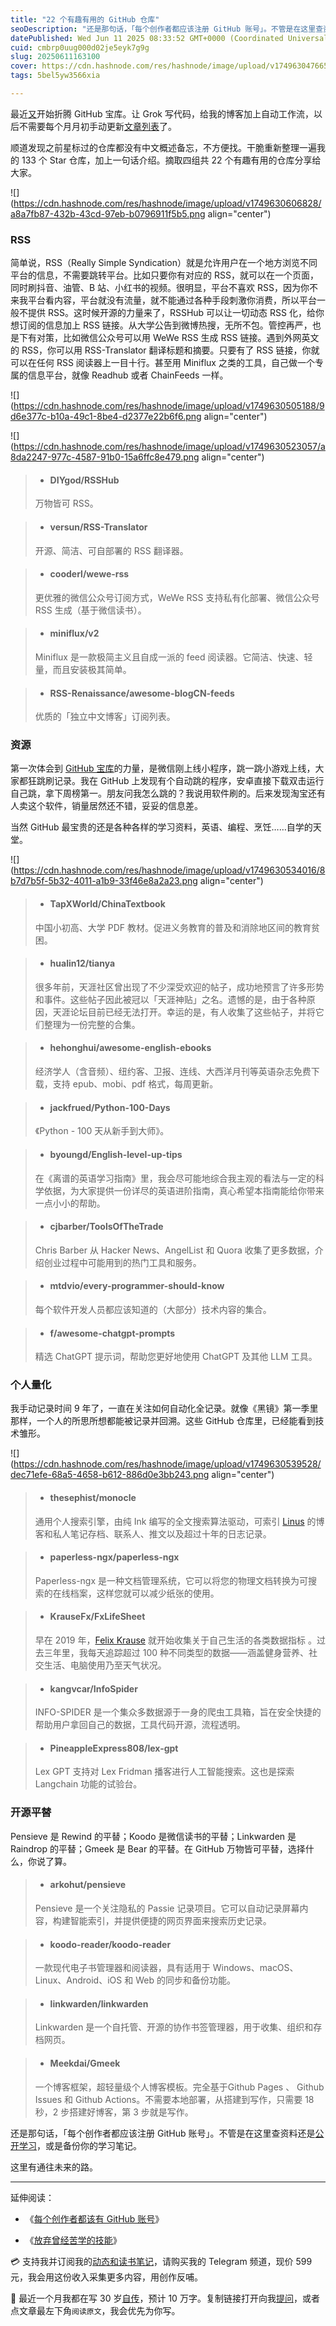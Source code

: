 ```yaml
---
title: "22 个有趣有用的 GitHub 仓库"
seoDescription: "还是那句话，「每个创作者都应该注册 GitHub 账号」。不管是在这里查资料还是公开学习，或是备份你的学习笔记。"
datePublished: Wed Jun 11 2025 08:33:52 GMT+0000 (Coordinated Universal Time)
cuid: cmbrp0uug000d02je5eyk7g9g
slug: 20250611163100
cover: https://cdn.hashnode.com/res/hashnode/image/upload/v1749630476658/247959a4-b5ca-4589-88f1-5dd1673c34fb.jpeg
tags: 5bel5yw3566xia

---
```


最近[又](https://mp.weixin.qq.com/s/bvQk2txULtytb0jrVpboFQ)开始折腾 GitHub 宝库。让 Grok 写代码，给我的博客加上自动工作流，以后不需要每个月月初手动更新[文章列表](https://github.com/CaiGeen/Hashnode-blog/blob/main/Table/Archive%20of%20%E6%B6%82%E4%BF%8A%E6%9D%B0JunJie%20blog.csv)了。

顺道发现之前星标过的仓库都没有中文概述备忘，不方便找。干脆重新整理一遍我的 133 个 Star 仓库，加上一句话介绍。摘取四组共 22 个有趣有用的仓库分享给大家。

![](https://cdn.hashnode.com/res/hashnode/image/upload/v1749630606828/a8a7fb87-432b-43cd-97eb-b0796911f5b5.png align="center")

### RSS

简单说，RSS（Really Simple Syndication）就是允许用户在一个地方浏览不同平台的信息，不需要跳转平台。比如只要你有对应的 RSS，就可以在一个页面，同时刷抖音、油管、B 站、小红书的视频。很明显，平台不喜欢 RSS，因为你不来我平台看内容，平台就没有流量，就不能通过各种手段刺激你消费，所以平台一般不提供 RSS。这时候开源的力量来了，RSSHub 可以让一切动态 RSS 化，给你想订阅的信息加上 RSS 链接。从大学公告到微博热搜，无所不包。管控再严，也是下有对策，比如微信公众号可以用 WeWe RSS 生成 RSS 链接。遇到外网英文的 RSS，你可以用 RSS-Translator 翻译标题和摘要。只要有了 RSS 链接，你就可以在任何 RSS 阅读器上一目十行。甚至用 Miniflux 之类的工具，自己做一个专属的信息平台，就像 Readhub 或者 ChainFeeds 一样。

![](https://cdn.hashnode.com/res/hashnode/image/upload/v1749630505188/9d6e377c-b10a-49c1-8be4-d2377e22b6f6.png align="center")

![](https://cdn.hashnode.com/res/hashnode/image/upload/v1749630523057/a8da2247-977c-4587-91b0-15a6ffc8e479.png align="center")

> * #### DIYgod/RSSHub
>     
> 
> 万物皆可 RSS。

> * #### versun/RSS-Translator
>     
> 
> 开源、简洁、可自部署的 RSS 翻译器。

> * #### cooderl/wewe-rss
>     
> 
> 更优雅的微信公众号订阅方式，WeWe RSS 支持私有化部署、微信公众号 RSS 生成（基于微信读书）。

> * #### miniflux/v2
>     
> 
> Miniflux 是一款极简主义且自成一派的 feed 阅读器。它简洁、快速、轻量，而且安装极其简单。

> * #### RSS-Renaissance/awesome-blogCN-feeds
>     
> 
> 优质的「独立中文博客」订阅列表。

### 资源

第一次体会到 [GitHub 宝库](https://github.com/trending?since=weekly)的力量，是微信刚上线小程序，跳一跳小游戏上线，大家都狂跳刷记录。我在 GitHub 上发现有个自动跳的程序，安卓直接下载双击运行自己跳，拿下周榜第一。朋友问我怎么跳的？我说用软件刷的。后来发现淘宝还有人卖这个软件，销量居然还不错，妥妥的信息差。

当然 GitHub 最宝贵的还是各种各样的学习资料，英语、编程、烹饪……自学的天堂。

![](https://cdn.hashnode.com/res/hashnode/image/upload/v1749630534016/8b7d7b5f-5b32-4011-a1b9-33f46e8a2a23.png align="center")

> * #### TapXWorld/ChinaTextbook
>     
> 
> 中国小初高、大学 PDF 教材。促进义务教育的普及和消除地区间的教育贫困。

> * #### hualin12/tianya
>     
> 
> 很多年前，天涯社区曾出现了不少深受欢迎的帖子，成功地预言了许多形势和事件。这些帖子因此被冠以「天涯神贴」之名。遗憾的是，由于各种原因，天涯论坛目前已经无法打开。幸运的是，有人收集了这些帖子，并将它们整理为一份完整的合集。

> * #### hehonghui/awesome-english-ebooks
>     
> 
> 经济学人（含音频）、纽约客、卫报、连线、大西洋月刊等英语杂志免费下载，支持 epub、mobi、pdf 格式，每周更新。

> * #### jackfrued/Python-100-Days
>     
> 
> 《Python - 100 天从新手到大师》。

> * #### byoungd/English-level-up-tips
>     
> 
> 在《离谱的英语学习指南》里，我会尽可能地综合我主观的看法与一定的科学依据，为大家提供一份详尽的英语进阶指南，真心希望本指南能给你带来一点小小的帮助。

> * #### cjbarber/ToolsOfTheTrade
>     
> 
> Chris Barber 从 Hacker News、AngelList 和 Quora 收集了更多数据，介绍创业过程中可能用到的热门工具和服务。

> * #### mtdvio/every-programmer-should-know
>     
> 
> 每个软件开发人员都应该知道的（大部分）技术内容的集合。

> * #### f/awesome-chatgpt-prompts
>     
> 
> 精选 ChatGPT 提示词，帮助您更好地使用 ChatGPT 及其他 LLM 工具。

### 个人量化

我手动记录时间 9 年了，一直在关注如何自动化全记录。就像《黑镜》第一季里那样，一个人的所思所想都能被记录并回溯。这些 GitHub 仓库里，已经能看到技术雏形。

![](https://cdn.hashnode.com/res/hashnode/image/upload/v1749630539528/dec71efe-68a5-4658-b612-886d0e3bb243.png align="center")

> * #### thesephist/monocle
>     
> 
> 通用个人搜索引擎，由纯 Ink 编写的全文搜索算法驱动，可索引 [Linus](https://thesephist.com/) 的博客和私人笔记存档、联系人、推文以及超过十年的日志记录。

> * #### paperless-ngx/paperless-ngx
>     
> 
> Paperless-ngx 是一种文档管理系统，它可以将您的物理文档转换为可搜索的在线档案，这样您就可以减少纸张的使用。

> * #### KrauseFx/FxLifeSheet
>     
> 
> 早在 2019 年，[Felix Krause](http://howisfelix.today/) 就开始收集关于自己生活的各类数据指标 。过去三年里，我每天追踪超过 100 种不同类型的数据——涵盖健身营养、社交生活、电脑使用乃至天气状况。

> * #### kangvcar/InfoSpider
>     
> 
> INFO-SPIDER 是一个集众多数据源于一身的爬虫工具箱，旨在安全快捷的帮助用户拿回自己的数据，工具代码开源，流程透明。

> * #### PineappleExpress808/lex-gpt
>     
> 
> Lex GPT 支持对 Lex Fridman 播客进行人工智能搜索。这也是探索 Langchain 功能的试验台。

### 开源平替

Pensieve 是 Rewind 的平替；Koodo 是微信读书的平替；Linkwarden 是 Raindrop 的平替；Gmeek 是 Bear 的平替。在 GitHub 万物皆可平替，选择什么，你说了算。

> * #### arkohut/pensieve
>     
> 
> Pensieve 是一个关注隐私的 Passie 记录项目。它可以自动记录屏幕内容，构建智能索引，并提供便捷的网页界面来搜索历史记录。

> * #### koodo-reader/koodo-reader
>     
> 
> 一款现代电子书管理器和阅读器，具有适用于 Windows、macOS、Linux、Android、iOS 和 Web 的同步和备份功能。

> * #### linkwarden/linkwarden
>     
> 
> Linkwarden 是一个自托管、开源的协作书签管理器，用于收集、组织和存档网页。

> * #### Meekdai/Gmeek
>     
> 
> 一个博客框架，超轻量级个人博客模板。完全基于Github Pages 、 Github Issues 和 Github Actions。不需要本地部署，从搭建到写作，只需要 18 秒，2 步搭建好博客，第 3 步就是写作。

还是那句话，「每个创作者都应该注册 GitHub 账号」。不管是在这里查资料还是[公开学习](https://www.swyx.io/learn-in-public)，或是备份你的学习笔记。

这里有通往未来的路。

---

延伸阅读：

* 《[每个创作者都该有 GitHub 账号](https://mp.weixin.qq.com/s/bvQk2txULtytb0jrVpboFQ)》
    
* 《[放弃曾经苦学的技能](https://mp.weixin.qq.com/s/vru6tUeGO3_SsdzqNnHraw)》
    

💳 支持我并订阅我的[动态和读书笔记](https://mp.weixin.qq.com/s/u9sg3KBe9k3L3oOUZcRd5w)，请购买我的 Telegram 频道，现价 599 元，我会用这份收入采集更多内容，用创作反哺。

📖 最近一个月我都在写 30 岁[自传](https://mp.weixin.qq.com/s?__biz=MzI3MzU5MDA1OQ==&mid=2247488741&idx=1&sn=3aca11b2f15bcb82156b45c8a69ae937&chksm=eb21a6a1dc562fb7bbf6242bc1a68995eba7b560a49627ac031e129b33aa29a624896186a2a3#rd)，预计 10 万字。复制链接打开向我[提问](https://wj.qq.com/s2/15897499/4fe9/)，或者点文章最左下角`阅读原文`，我会优先为你写。